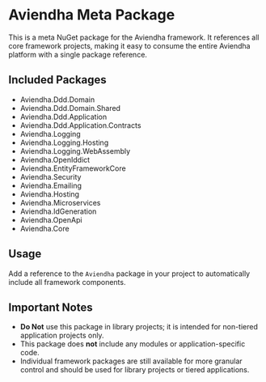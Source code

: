 # Aviendha Meta Package

This is a meta NuGet package for the Aviendha framework. It references all core framework projects,
making it easy to consume the entire Aviendha platform with a single package reference.

## Included Packages
- Aviendha.Ddd.Domain
- Aviendha.Ddd.Domain.Shared
- Aviendha.Ddd.Application
- Aviendha.Ddd.Application.Contracts
- Aviendha.Logging
- Aviendha.Logging.Hosting
- Aviendha.Logging.WebAssembly
- Aviendha.OpenIddict
- Aviendha.EntityFrameworkCore
- Aviendha.Security
- Aviendha.Emailing
- Aviendha.Hosting
- Aviendha.Microservices
- Aviendha.IdGeneration
- Aviendha.OpenApi
- Aviendha.Core

## Usage
Add a reference to the `Aviendha` package in your project to automatically include all framework components.

## Important Notes
- **Do Not** use this package in library projects; it is intended for non-tiered application projects only.
- This package does **not** include any modules or application-specific code.
- Individual framework packages are still available for more granular control and should be used for library projects or tiered applications.

